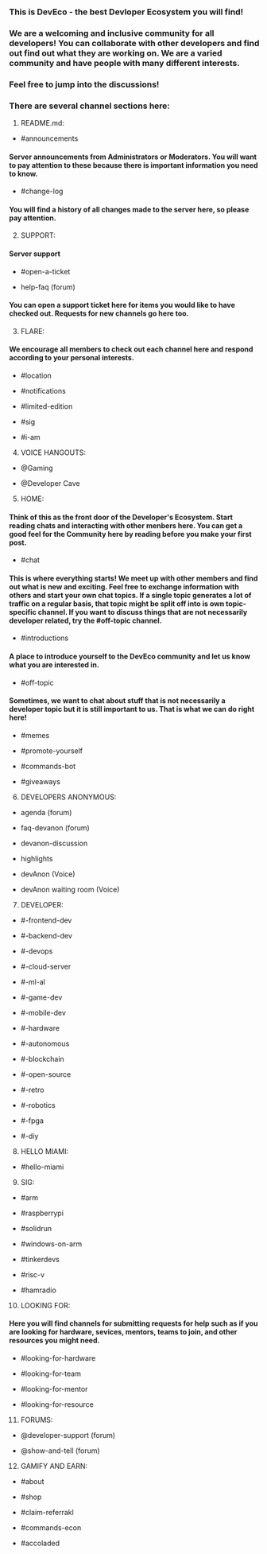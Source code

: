  ### This is DevEco - the best Devloper Ecosystem you will find!

 ### We are a welcoming and inclusive community for all developers! You can collaborate with other developers and find out find out what they are working on. We are a varied community and have people with many different interests.

 ### Feel free to jump into the discussions!

 ### There are several channel sections here:

 1. README.md:

 - #announcements

 #### Server announcements from Administrators or Moderators. You will want to pay attention to these because there is important information you need to know.

 - #change-log

 #### You will find a history of all changes made to the server here, so please pay attention.

 2. SUPPORT:

 #### Server support

 - #open-a-ticket

 - help-faq (forum)

 #### You can open a support ticket here for items you would like to have checked out. Requests for new channels go here too.

 3. FLARE:

 #### We encourage all members to check out each channel here and respond according to your personal interests.

  - #location

  - #notifications

  - #limited-edition

  - #sig

  - #i-am

 4. VOICE HANGOUTS:

  - @Gaming

  - @Developer Cave

 5. HOME:

 #### Think of this as the front door of the Developer's Ecosystem. Start reading chats and interacting with other menbers here. You can get a good feel for the Community here by reading before you make your first post.

  - #chat

 #### This is where everything starts! We meet up with other members and find out what is new and exciting. Feel free to exchange information with others and start your own chat topics. If a single topic generates a lot of traffic on a regular basis, that topic might be split off into is own topic-specific channel. If you want to discuss things that are not necessarily developer related, try the #off-topic channel.

  - #introductions

 #### A place to introduce yourself to the DevEco community and let us know what you are interested in.

  - #off-topic

 #### Sometimes, we want to chat about stuff that is not necessarily a developer topic but it is still important to us. That is what we can do right here!

  - #memes

  - #promote-yourself

  - #commands-bot

  - #giveaways

 6. DEVELOPERS ANONYMOUS:

  - agenda (forum)

  - faq-devanon (forum)

  - devanon-discussion

  - highlights

  - devAnon (Voice)

  - devAnon waiting room (Voice)

 7. DEVELOPER:

  - #-frontend-dev

  - #-backend-dev

  - #-devops

  - #-cloud-server

  - #-ml-al

  - #-game-dev

  - #-mobile-dev

  - #-hardware

  - #-autonomous

  - #-blockchain

  - #-open-source

  - #-retro

  - #-robotics

  - #-fpga

  - #-diy

 8. HELLO MIAMI:

  - #hello-miami

 9. SIG:

  - #arm

  - #raspberrypi

  - #solidrun

  - #windows-on-arm

  - #tinkerdevs

  - #risc-v

  - #hamradio

 10. LOOKING FOR:

  #### Here you will find channels for submitting requests for help such as if you are looking for hardware, sevices, mentors, teams to join, and other resources you might need.

  - #looking-for-hardware

  - #looking-for-team

  - #looking-for-mentor

  - #looking-for-resource

 11. FORUMS:

  - @developer-support (forum)

  - @show-and-tell (forum)

 12. GAMIFY AND EARN:

  - #about

  - #shop

  - #claim-referrakl

  - #commands-econ

  - #accoladed
